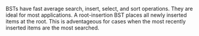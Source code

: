 BSTs have fast average search, insert, select, and sort operations. They
are ideal for most applications. A root-insertion BST places all newly
inserted items at the root. This is adventageous for cases when the most
recently inserted items are the most searched.

